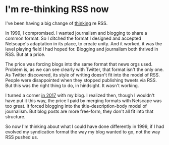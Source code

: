 # I'm re-thinking RSS now
I've been having a big change of <a href="http://scripting.com/2020/01/18.html#a153502">thinking</a> re RSS.

In 1999, I compromised. I wanted journalism and blogging to share a common format. So I ditched the format I designed and accepted Netscape's adaptation in its place, to create unity. And it worked, it was the level playing field I had hoped for. Blogging and journalism both thrived in RSS. But at a price. 

The price was forcing blogs into the same format that news orgs used. Problem is, as we can see clearly with Twitter, that format isn't the only one. As Twitter discovered, its style of writing doesn't fit into the model of RSS. People were disappointed when they stopped publishing tweets via RSS. But this was the right thing to do, in hindsight. It wasn't working.

I turned a corner <a href="http://scripting.com/2017/05/05/iWantMyOldBlogBack.html">in 2017</a> with my blog. I realized then, though I wouldn't have put it this way, the price I paid by merging formats with Netscape was too great. It forced blogging into the title-description-body model of journalism. But blog posts are more free-form, they don't all fit into that structure. 

So now I'm thinking about what I could have done differently in 1999, if I had evolved my syndication format the way my blog wanted to go, not the way RSS pushed us. 


